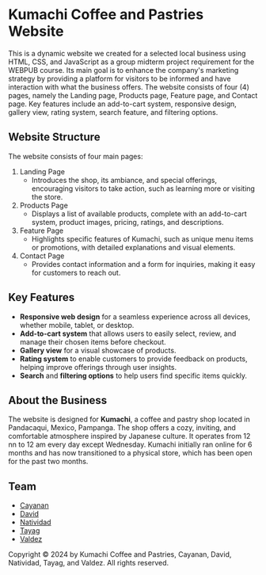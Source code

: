 # Kumachi Coffee and Pastries Website
This is a dynamic website we created for a selected local business using HTML, CSS, and JavaScript as a group midterm project requirement for the WEBPUB course. Its main goal is to enhance the company's marketing strategy by providing a platform for visitors to be informed and have interaction with what the business offers. The website consists of four (4) pages, namely the Landing page, Products page, Feature page, and Contact page. Key features include an add-to-cart system, responsive design, gallery view, rating system, search feature, and filtering options.

## Website Structure
The website consists of four main pages:
1. Landing Page
    - Introduces the shop, its ambiance, and special offerings, encouraging visitors to take action, such as learning more or visiting the store.
2. Products Page
    - Displays a list of available products, complete with an add-to-cart system, product images, pricing, ratings, and descriptions.
3. Feature Page
    - Highlights specific features of Kumachi, such as unique menu items or promotions, with detailed explanations and visual elements.
4. Contact Page
    - Provides contact information and a form for inquiries, making it easy for customers to reach out.

## Key Features
- **Responsive web design** for a seamless experience across all devices, whether mobile, tablet, or desktop.
- **Add-to-cart system** that allows users to easily select, review, and manage their chosen items before checkout.
- **Gallery view** for a visual showcase of products.
- **Rating system** to enable customers to provide feedback on products, helping improve offerings through user insights.
- **Search** and **filtering options** to help users find specific items quickly.

## About the Business
The website is designed for **Kumachi**, a coffee and pastry shop located in Pandacaqui, Mexico, Pampanga. The shop offers a cozy, inviting, and comfortable atmosphere inspired by Japanese culture. It operates from 12 nn to 12 am every day except Wednesday. Kumachi initially ran online for 6 months and has now transitioned to a physical store, which has been open for the past two months.

## Team
- [Cayanan](https://github.com/lmcay)
- [David](https://github.com/K8Dvd)
- [Natividad](https://github.com/itsjayceee)
- [Tayag](https://github.com/CJT22)
- [Valdez](https://github.com/jimvdz)

Copyright &copy; 2024 by Kumachi Coffee and Pastries, Cayanan, David, Natividad, Tayag, and Valdez. All rights reserved.
